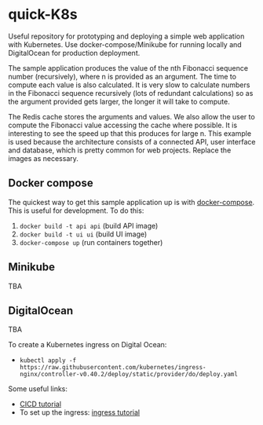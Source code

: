 # quick-K8s

Useful repository for prototyping and deploying a simple web application with Kubernetes. Use docker-compose/Minikube for running locally and DigitalOcean for production deployment. 

The sample application produces the value of the nth Fibonacci sequence number (recursively), where n is provided as an argument. The time to compute each value is also calculated. It is very slow to calculate numbers in the Fibonacci sequence recursively (lots of redundant calculations) so as the argument provided gets larger, the longer it will take to compute.

The Redis cache stores the arguments and values. We also allow the user to compute the Fibonacci value accessing the cache where possible. It is interesting to see the speed up that this produces for large n. This example is used because the architecture consists of a connected API, user interface and database, which is pretty common for web projects. Replace the images as necessary.

## Docker compose

The quickest way to get this sample application up is with [docker-compose](https://docs.docker.com/compose/). This is useful for development. To do this:

1. `docker build -t api api` (build API image)
2. `docker build -t ui ui` (build UI image)
3. `docker-compose up` (run containers together)

## Minikube

TBA

## DigitalOcean

TBA

To create a Kubernetes ingress on Digital Ocean:

* `kubectl apply -f https://raw.githubusercontent.com/kubernetes/ingress-nginx/controller-v0.40.2/deploy/static/provider/do/deploy.yaml`

Some useful links:

* [CICD tutorial](https://www.digitalocean.com/community/tutorials/how-to-automate-deployments-to-digitalocean-kubernetes-with-circleci)
* To set up the ingress: [ingress tutorial](https://www.digitalocean.com/community/tutorials/how-to-set-up-an-nginx-ingress-with-cert-manager-on-digitalocean-kubernetes#step-2-%E2%80%94-setting-up-the-kubernetes-nginx-ingress-controller)
